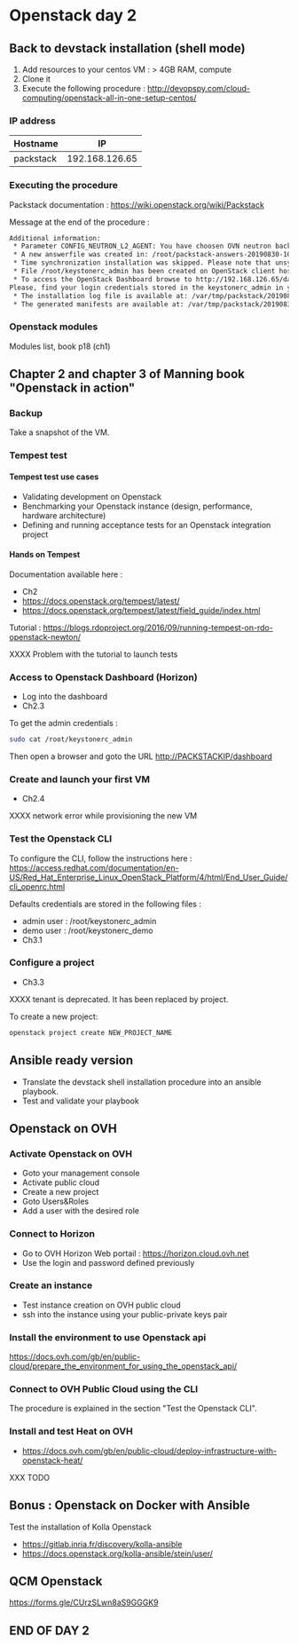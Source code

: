 # Openstack day 2

## Back to devstack installation (shell mode)

1. Add resources to your centos VM : > 4GB RAM, compute
2. Clone it
3. Execute the following procedure : <http://devopspy.com/cloud-computing/openstack-all-in-one-setup-centos/>

### IP address

| Hostname | IP |
|------|-----|
| packstack | 192.168.126.65 |

### Executing the procedure

Packstack documentation : <https://wiki.openstack.org/wiki/Packstack>

Message at the end of the procedure :

```bash
Additional information:
 * Parameter CONFIG_NEUTRON_L2_AGENT: You have choosen OVN neutron backend. Note that this backend does not support LBaaS, VPNaaS or FWaaS services. Geneve will be used as encapsulation method for tenant networks
 * A new answerfile was created in: /root/packstack-answers-20190830-100934.txt
 * Time synchronization installation was skipped. Please note that unsynchronized time on server instances might be problem for some OpenStack components.
 * File /root/keystonerc_admin has been created on OpenStack client host 192.168.126.65. To use the command line tools you need to source the file.
 * To access the OpenStack Dashboard browse to http://192.168.126.65/dashboard .
Please, find your login credentials stored in the keystonerc_admin in your home directory.
 * The installation log file is available at: /var/tmp/packstack/20190830-100933-4TP3Ag/openstack-setup.log
 * The generated manifests are available at: /var/tmp/packstack/20190830-100933-4TP3Ag/manifests
```

### Openstack modules

Modules list, book p18 (ch1)

## Chapter 2 and chapter 3 of Manning book "Openstack in action"

### Backup

Take a snapshot of the VM.

### Tempest test

#### Tempest test use cases

+ Validating development on Openstack
+ Benchmarking your Openstack instance (design, performance, hardware architecture)
+ Defining and running acceptance tests for an Openstack integration project

#### Hands on Tempest

Documentation available here :

+ Ch2
+ <https://docs.openstack.org/tempest/latest/>
+ <https://docs.openstack.org/tempest/latest/field_guide/index.html>

Tutorial : <https://blogs.rdoproject.org/2016/09/running-tempest-on-rdo-openstack-newton/>

XXXX Problem with the tutorial to launch tests

### Access to Openstack Dashboard (Horizon)

+ Log into the dashboard
+ Ch2.3

To get the admin credentials :

```bash
sudo cat /root/keystonerc_admin
```

Then open a browser and goto the URL <http://PACKSTACKIP/dashboard>

### Create and launch your first VM

+ Ch2.4

XXXX network error while provisioning the new VM

### Test the Openstack CLI

To configure the CLI, follow the instructions here : <https://access.redhat.com/documentation/en-US/Red_Hat_Enterprise_Linux_OpenStack_Platform/4/html/End_User_Guide/cli_openrc.html>

Defaults credentials are stored in the following files :

+ admin user : /root/keystonerc_admin
+ demo user : /root/keystonerc_demo
+ Ch3.1

### Configure a project

+ Ch3.3

XXXX tenant is deprecated. It has been replaced by project.

To create a new project:

```bash
openstack project create NEW_PROJECT_NAME
```

## Ansible ready version

+ Translate the devstack shell installation procedure into an ansible playbook.
+ Test and validate your playbook

## Openstack on OVH

### Activate Openstack on OVH

+ Goto your management console
+ Activate public cloud
+ Create a new project
+ Goto Users&Roles
+ Add a user with the desired role

### Connect to Horizon

+ Go to OVH Horizon Web portail : <https://horizon.cloud.ovh.net>
+ Use the login and password defined previously

### Create an instance

+ Test instance creation on OVH public cloud
+ ssh into the instance using your public-private keys pair

### Install the environment to use Openstack api

<https://docs.ovh.com/gb/en/public-cloud/prepare_the_environment_for_using_the_openstack_api/>

### Connect to OVH Public Cloud using the CLI

The procedure is explained in the section "Test the Openstack CLI".

### Install and test Heat on OVH

+ <https://docs.ovh.com/gb/en/public-cloud/deploy-infrastructure-with-openstack-heat/>

XXX TODO

## Bonus : Openstack on Docker with Ansible

Test the installation of Kolla Openstack

+ <https://gitlab.inria.fr/discovery/kolla-ansible>
+ <https://docs.openstack.org/kolla-ansible/stein/user/>

## QCM Openstack

<https://forms.gle/CUrzSLwn8aS9GGGK9>

## END OF DAY 2
